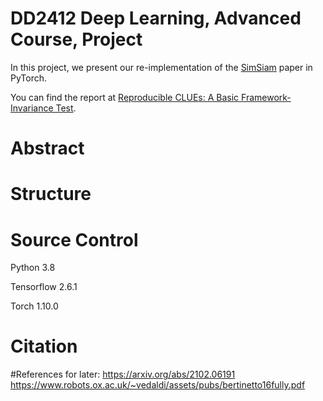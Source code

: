 # DD2412 Deep Learning, Advanced Course, Project

In this project, we present our re-implementation of the [SimSiam](https://arxiv.org/abs/2011.10566) paper in PyTorch.


You can find the report at [Reproducible CLUEs: A Basic Framework-Invariance Test](https://drive.google.com/file/d/1JwwInzpZ5ZHuW91SV6CLGeZNSRsKIIQ2/view?usp=sharing).

# Abstract

# Structure


# Source Control

Python 3.8

Tensorflow 2.6.1

Torch 1.10.0

# Citation



#References for later:
https://arxiv.org/abs/2102.06191
https://www.robots.ox.ac.uk/~vedaldi/assets/pubs/bertinetto16fully.pdf
